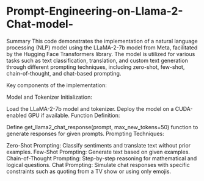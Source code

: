 # Prompt-Engineering-on-Llama-2-Chat-model-
Summary
This code demonstrates the implementation of a natural language processing (NLP) model using the LLaMA-2-7b model from Meta, facilitated by the Hugging Face Transformers library. The model is utilized for various tasks such as text classification, translation, and custom text generation through different prompting techniques, including zero-shot, few-shot, chain-of-thought, and chat-based prompting.

Key components of the implementation:

Model and Tokenizer Initialization:

Load the LLaMA-2-7b model and tokenizer.
Deploy the model on a CUDA-enabled GPU if available.
Function Definition:

Define get_llama2_chat_response(prompt, max_new_tokens=50) function to generate responses for given prompts.
Prompting Techniques:

Zero-Shot Prompting: Classify sentiments and translate text without prior examples.
Few-Shot Prompting: Generate text based on given examples.
Chain-of-Thought Prompting: Step-by-step reasoning for mathematical and logical questions.
Chat Prompting: Simulate chat responses with specific constraints such as quoting from a TV show or using only emojis.
